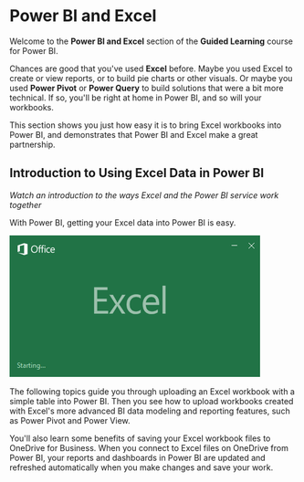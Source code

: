 <properties
   pageTitle=" Introduction to Using Excel Data in Power BI"
   description="Excel and Power BI work beautifully together, and it's easy"
   services="powerbi"
   documentationCenter=""
   authors="davidiseminger"
   manager="mblythe"
   backup=""
   editor=""
   tags=""
   qualityFocus="no"
   qualityDate=""
   featuredVideoId="TWVqSlkjVPw"
   featuredVideoThumb=""
   courseDuration="2m"/>

<tags
   ms.service="powerbi"
   ms.devlang="NA"
   ms.topic="article"
   ms.tgt_pltfrm="NA"
   ms.workload="powerbi"
   ms.date="06/22/2016"
   ms.author="davidi"/>

# Power BI and Excel

Welcome to the **Power BI and Excel** section of the **Guided Learning** course for Power BI.

Chances are good that you've used **Excel** before. Maybe you used Excel to create or view reports, or to build pie charts or other visuals. Or maybe you used **Power Pivot** or **Power Query** to build solutions that were a bit more technical. If so, you'll be right at home in Power BI, and so will your workbooks.

This section shows you just how easy it is to bring Excel workbooks into Power BI, and demonstrates that Power BI and Excel make a great partnership.

## Introduction to Using Excel Data in Power BI

*Watch an introduction to the ways Excel and the Power BI service work together*

With Power BI, getting your Excel data into Power BI is easy.

![](media/powerbi-learning-5-1-intro-excel-data/5-1_1.png)

The following topics guide you through uploading an Excel workbook with a simple table into Power BI. Then you see how to upload workbooks created with Excel's more advanced BI data modeling and reporting features, such as Power Pivot and Power View.

You'll also learn some benefits of saving your Excel workbook files to OneDrive for Business. When you connect to Excel files on OneDrive from Power BI, your reports and dashboards in Power BI are updated and refreshed automatically when you make changes and save your work.
